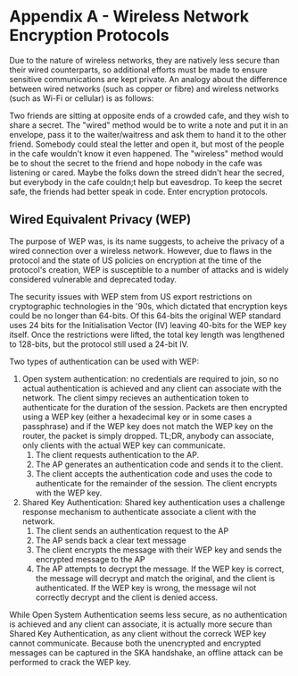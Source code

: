 # Appendix A - Wireless Network Encryption Protocols

Due to the nature of wireless networks, they are natively less secure than their wired counterparts, so additional efforts must be made to ensure sensitive communications are kept private. An analogy about the difference between wired networks \(such as copper or fibre\) and wireless networks \(such as Wi-Fi or cellular\) is as follows: 

Two friends are sitting at opposite ends of a crowded cafe, and they wish to share a secret. The "wired" method would be to write a note and put it in an envelope, pass it to the waiter/waitress and ask them to hand it to the other friend. Somebody could steal the letter and open it, but most of the people in the cafe wouldn't know it even happened. The "wireless" method would be to shout the secret to the friend and hope nobody in the cafe was listening or cared. Maybe the folks down the streed didn't hear the secred, but everybody in the cafe couldn;t help but eavesdrop. To keep the secret safe, the friends had better speak in code. Enter encryption protocols. 

## Wired Equivalent Privacy \(WEP\)

The purpose of WEP was, is its name suggests, to acheive the privacy of a wired connection over a wireless network. However, due to flaws in the protocol and the state of US policies on encryption at the time of the protocol's creation, WEP is susceptible to a number of attacks and is widely considered vulnerable and deprecated today.

The security issues with WEP stem from US export restrictions on cryptographic technologies in the '90s, which dictated that encryption keys could be no longer than 64-bits. Of this 64-bits the original WEP standard uses 24 bits for the Initialisation Vector \(IV\) leaving 40-bits for the WEP key itself. Once the restrictions were lifted, the total key length was lengthened to 128-bits, but the protocol still used a 24-bit IV.

Two types of authentication can be used with WEP:

1. Open system authentication: no credentials are required to join, so no actual authentication is achieved and any client can associate with the network. The client simpy recieves an authentication token to authenticate for the duration of the session. Packets are then encrypted using a WEP key \(either a hexadecimal key or in some cases a passphrase\) and if the WEP key does not match the WEP key on the router, the packet is simply dropped. TL;DR, anybody can associate, only clients with the actual WEP key can communicate.
   1. The client requests authentication to the AP.
   2. The AP generates an authentication code and sends it to the client.
   3. The client accepts the authentication code and uses the code to authenticate for the remainder of the session. The client encrypts with the WEP key.
2. Shared Key Authentication: Shared key authentication uses a challenge response mechanism to authenticate associate a client with the network.
   1. The client sends an authentication request to the AP
   2. The AP sends back a clear text message
   3. The client encrypts the message with their WEP key and sends the encrypted message to the AP
   4. The AP attempts to decrypt the message. If the WEP key is correct, the message will decrypt and match the original, and the client is authenticated. If the WEP key is wrong, the message wil not correctly decrypt and the client is denied access.

While Open System Authentication seems less secure, as no authentication is achieved and any client can associate, it is actually more secure than Shared Key Authentication, as any client without the correck WEP key cannot communicate. Because both the unencrypted and encrypted messages can be captured in the SKA handshake, an offline attack can be performed to crack the WEP key.



